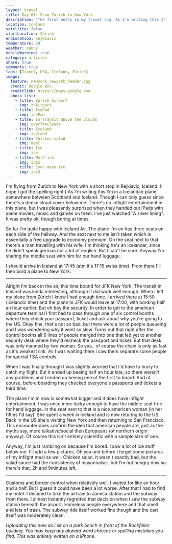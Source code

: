 ```yaml
---
layout: travel
title: Day 01: From Zürich to New York
description: "The first entry in my travel log. As I'm writing this I'm in the air somewhere between the UK and Iceland.."
location: Iceland
satellite: false
startLocation: Zürich
endLocation: Rejkiavic
temperature: 20
weather: sunny
mobileWarning: true
category: articles
share: true
comments: true
tags: [Travel, USA, Iceland, Zürich]
image:
  feature: newyork_newyork_header.jpg
  credit: Google Inc.
  creditlink: https://maps.google.com
  photo-list:
    - title: Zürich Airport
      img: zhAirport
    - title: IcePad
      img: icePad
    - title: In transit above the clouds
      img: overTheClouds
    - title: Iceland
      img: iceland
    - title: Chicken salad
      img: meal
    - title: Ice
      img: ice
    - title: More ice
      img: ice2
    - title: Even more ice
      img: ice3
---
```


I'm flying from Zurich to New York with a short stop in Rejkiavic, Iceland. (I hope I got the spelling right.) As I'm writing this I'm in a Icelandair plane somewhere between Scottland and Iceland. Though I can only guess since there's a dense cloud cover below me. There's no inflight entertainment in this plane, but I was pleasantly surprised when they handed out iPads with some movies, music and games on them. I've just watched "A silver lining". It was pretty ok, though boring at times.

So far I'm quite happy with Iceland Air. The plane I'm on has three seats on each side of the hallway. And the seat next to me isn't taken which is essentially a free upgrade to economy premium. On the seat next to that there's a man travelling with his wife. I'm thinking he's an Icelander, since he didn't speak german nor a lot of english. But I can't be sure. Anyway I'm sharing the middle seat with him for our hand luggage.

I should arrive in Iceland at 17:45 (atm it's 17:15 swiss time). From there I'll then bord a plane to New York.

-----

Alright I'm back in the air, this time bound for JFK New York. The transit in Iceland was kinda interesting, although it did work well enough. When I left my plane from Zürich I knew I had enough time. I arrived there at 15:50 (icelandic time) and the plane to JFK would leave at 17:00, with bording half an hour earlier. But oh boy the security. In order to get to the american departure terminal I first had to pass through one of six control booths where they check your passport, ticket and ask about why you're going to the US. Okay fine, that's not so bad, but there were a lot of people queueing and I was wondering why it went so slow. Turns out that right after the control booths all 6 lines of people merged into one that led yet to another security desk where they'd recheck the passport and ticket. But that desk was only manned by two woman. So yea..  of course the chain is only as fast as it's weakest link. As I was waiting there I saw them separate some people for special TSA controls.  

When I was finally through I was slightly worried that I'd have to hurry to catch my flight. But it ended up beeing half an hour late, so there weren't any problems and I ended up beeing one of the first to board. And of course, before boarding they checked everyone's passports and tickets a third time.

The plane I'm in now is somewhat bigger and it does have inflight entertainment. I was once more lucky enough to have the middle seat free for hand luggage. In the seat next to that is a nice american woman (in her fifties I'd say). She spent a week in Iceland and is now returing to the US. Back in the US she's visiting New York and then returning to San Francisco.
This encounter does confirm the idea that american people are, just as the myths say, more talkative/social then Europeans (of northern origin anyway). Of course this isn't entirely scientific with a sample size of one.

Anyway, I'm just rambling on because I'm bored. I saw a lot of ice stuff below me. I'll add a few pictures. Oh yea and before I forget some pictures of my inflight meal as well. Chicken salad.  It wasn't exactly bad, but the salad sauce had the consistency of mayonnaise.. but I'm not hungry now so there's that. 2h and 9minutes left.

----

Customs and border control when relatively well. I waited for like an hour and a half. But I guess it could have been a lot worse. After that I had to find my hotel. I decided to take the airtrain to Jamica station and the subway from there. I almost instantly regretted that decision when I saw the subway station beneath the airport. Homeless people everywhere and that smell and lots of trash. The subway ride itself worked fine though and the cart itself was moderately clean.

*Uploading this now as I sit on a park bench in front of the Rockfeller building. You may keep any akward word choices or spelling mistakes you find. This was entirely written on a iPhone.*
